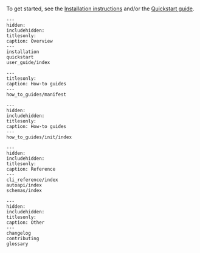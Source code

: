 ```{include} ../../README.md
```

To get started, see the [Installation instructions](#installation) and/or the [Quickstart guide](#quickstart).

```{toctree}
---
hidden:
includehidden:
titlesonly:
caption: Overview
---
installation
quickstart
user_guide/index
```

```{toctree}
---
titlesonly:
caption: How-to guides
---
how_to_guides/manifest
```

```{toctree}
---
hidden:
includehidden:
titlesonly:
caption: How-to guides
---
how_to_guides/init/index
```

```{toctree}
---
hidden:
includehidden:
titlesonly:
caption: Reference
---
cli_reference/index
autoapi/index
schemas/index
```

```{toctree}
---
hidden:
includehidden:
titlesonly:
caption: Other
---
changelog
contributing
glossary
```
